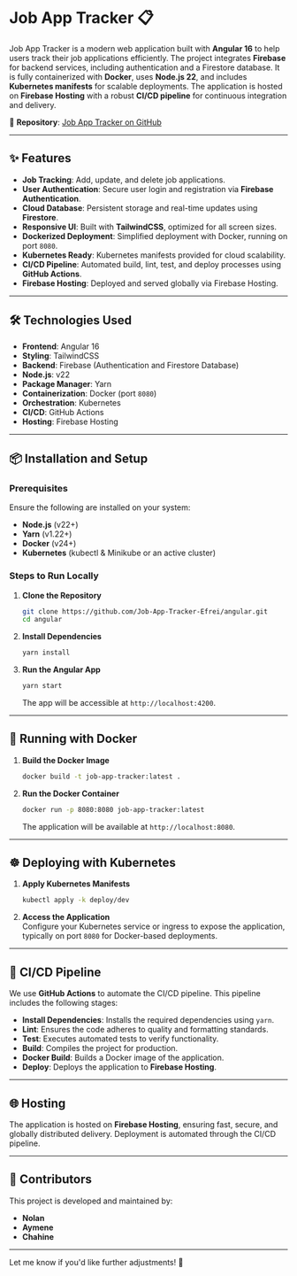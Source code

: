# Job App Tracker 📋  

Job App Tracker is a modern web application built with **Angular 16** to help users track their job applications efficiently. The project integrates **Firebase** for backend services, including authentication and a Firestore database. It is fully containerized with **Docker**, uses **Node.js 22**, and includes **Kubernetes manifests** for scalable deployments. The application is hosted on **Firebase Hosting** with a robust **CI/CD pipeline** for continuous integration and delivery.  

📍 **Repository**: [Job App Tracker on GitHub](https://github.com/Job-App-Tracker-Efrei/angular)  

---

## ✨ Features  

- **Job Tracking**: Add, update, and delete job applications.  
- **User Authentication**: Secure user login and registration via **Firebase Authentication**.  
- **Cloud Database**: Persistent storage and real-time updates using **Firestore**.  
- **Responsive UI**: Built with **TailwindCSS**, optimized for all screen sizes.  
- **Dockerized Deployment**: Simplified deployment with Docker, running on port `8080`.  
- **Kubernetes Ready**: Kubernetes manifests provided for cloud scalability.  
- **CI/CD Pipeline**: Automated build, lint, test, and deploy processes using **GitHub Actions**.  
- **Firebase Hosting**: Deployed and served globally via Firebase Hosting.  

---

## 🛠️ Technologies Used  

- **Frontend**: Angular 16  
- **Styling**: TailwindCSS  
- **Backend**: Firebase (Authentication and Firestore Database)  
- **Node.js**: v22  
- **Package Manager**: Yarn  
- **Containerization**: Docker (port `8080`)  
- **Orchestration**: Kubernetes  
- **CI/CD**: GitHub Actions  
- **Hosting**: Firebase Hosting  

---

## 📦 Installation and Setup  

### Prerequisites  

Ensure the following are installed on your system:  
- **Node.js** (v22+)  
- **Yarn** (v1.22+)  
- **Docker** (v24+)  
- **Kubernetes** (kubectl & Minikube or an active cluster)  

### Steps to Run Locally  

1. **Clone the Repository**  
   ```bash
   git clone https://github.com/Job-App-Tracker-Efrei/angular.git
   cd angular
   ```  

2. **Install Dependencies**  
   ```bash
   yarn install
   ```  

3. **Run the Angular App**  
   ```bash
   yarn start
   ```  
   The app will be accessible at `http://localhost:4200`.  

---

## 🐳 Running with Docker  

1. **Build the Docker Image**  
   ```bash
   docker build -t job-app-tracker:latest .
   ```  

2. **Run the Docker Container**  
   ```bash
   docker run -p 8080:8080 job-app-tracker:latest
   ```  
   The application will be available at `http://localhost:8080`.  

---

## ☸️ Deploying with Kubernetes  

1. **Apply Kubernetes Manifests**  
   ```bash
   kubectl apply -k deploy/dev
   ```  

2. **Access the Application**  
   Configure your Kubernetes service or ingress to expose the application, typically on port `8080` for Docker-based deployments.  

---

## 🚀 CI/CD Pipeline  

We use **GitHub Actions** to automate the CI/CD pipeline. This pipeline includes the following stages:  

- **Install Dependencies**: Installs the required dependencies using `yarn`.  
- **Lint**: Ensures the code adheres to quality and formatting standards.  
- **Test**: Executes automated tests to verify functionality.  
- **Build**: Compiles the project for production.  
- **Docker Build**: Builds a Docker image of the application.  
- **Deploy**: Deploys the application to **Firebase Hosting**.  

---

## 🌐 Hosting  

The application is hosted on **Firebase Hosting**, ensuring fast, secure, and globally distributed delivery. Deployment is automated through the CI/CD pipeline.  

---

## 🤝 Contributors  

This project is developed and maintained by:  
- **Nolan**  
- **Aymene**  
- **Chahine**  

---

Let me know if you'd like further adjustments! 🚀  